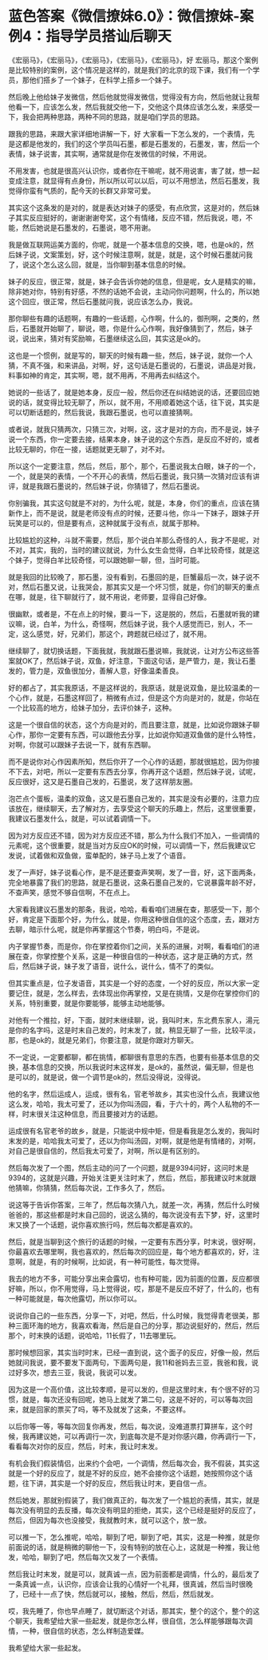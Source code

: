 # 蓝色答案《微信撩妹6.0》：微信撩妹-案例4：指导学员搭讪后聊天

《宏丽马》，《宏丽马》，《宏丽马》，《宏丽马》，《宏丽马》，好 宏丽马，那这个案例是比较特别的案例，这个情况是这样的，就是我们的北京的现下课，我们有一个学员，那他们搭乡了一个妹子，在科学上搭乡一个妹子。

然后晚上他给妹子发微信，然后他就觉得发微信，觉得没有方向，然后他就让我帮他看一下，应该怎么发，然后我就交他一下，交他这个具体应该怎么发，来感受一下，我会把两种思路，两种不同的思路，就是咱们学员的思路。

跟我的思路，来跟大家详细地讲解一下，好 大家看一下怎么发的，一个表情，先是这都是他发的，我们的这个学员叫石墨，都是石墨发的，石墨发，害，然后一个表情，妹子说害，其实啊，通常就是你在发微信的时候，不用说。

不用发害，也就是很高兴认识你，或者你在干嘛呢，就不用说害，害了就，想一起变成注意，就显得有点身份，所以所以可以以后，可以不用想法，然后石墨发，我觉得你蛮有气质的，配今天的长群又非常可爱。

其实这个这条发的是对的，就是表达对妹子的感受，有点欣赏，这是对的，然后妹子其实反应挺好的，谢谢谢谢夸奖，这个有情绪，反应不错，然后我说，嗯，不能，然后她说是石墨发的，石墨说，嗯不用谢。

我是做互联网运美方面的，你呢，就是一个基本信息的交换，嗯，也是ok的，然后妹子说，文案策划，好，这个时候注意啊，就是，就是，这个时候石墨就问我了，说这个怎么这么回，就是，当你聊到基本信息的时候。

妹子的反应，很正常，就是，妹子会告诉你她的信息，但是呢，女人是精实的嘛，除非她对你，特别有好感，不然的话她不会说，主动问你问题啊，什么的，所以她这个回应，很正常，然后石墨就问我，说应该怎么办，我说。

那你聊些有趣的话题啊，有趣的一些话题，心作啊，什么的，御刑啊，之类的，然后，石墨就开始聊了，聊说，嗯，你是什么心作啊，我好像猜到了，然后，妹子说，说出来，猜对有奖励嘛，石墨继续这么回，其实这是ok的。

这也是一个惯例，就是写的，聊天的时候有趣一些，然后，妹子说，就你一个人猜，不真不强，和来讲品，对啊，好，这句话是石墨说的，石墨说，讲品是对我，料事如神的肯定，其实啊，嗯，就不用再，不用再去纠结这个。

她说的一些话了，就是她本身，反应一般，然后你还在纠结她说的话，还要回应她说的话，就变得比较无聊了，所以，就不用，不用顺着她这个话，往下说，其实是可以切断话题的，然后我说，我跟石墨说，也可以直接猜啊。

或者说，就我只猜两次，只猜三次，对啊，这，这才是对的方向，而不是说，妹子说一个东西，你一定要去接，结果本身，妹子说的这个东西，是反应不好的，或者比较无聊的，你在一接，话题就更无聊了，对不对。

所以这个一定要注意，然后，然后，那个，那个，石墨说我太白眼，妹子的一个，一个，就是哭的表情，一个不开心的表情，然后石墨说，我只猜一次猜对应该有讲评，就是我跟石墨说的，然后妹子说，你猜错了，然后石墨说。

你别骗我，其实这句就是不对的，为什么呢，就是，本身，你们的重点，应该在猜新作上，而不是说，就是老师没有点的时候，还要斗他，你斗一下妹子，跟妹子开玩笑是可以的，但是要有点，这种就属于没有点，就属于那种。

比较尴尬的这种，斗就不需要，然后，那个说白羊那么奇怪的人，我才不是呢，对不对，其实，我的，当时的建议就说，为什么女生会觉得，白羊比较奇怪，就是这个妹子，觉得白羊比较奇怪，可以跟她聊一聊，但，当时可能。

就是我回的比较晚了，那石墨，没有看到，石墨回的是，巨蟹最后一次，妹子说不对，然后石墨又说，让我哭会，那其实又是一个坏习惯，就是，你们的聊天的重点在哪，就是，往下聊就行了，就不用说，老师要，显得自己好像。

很幽默，或者是，不在点上的时候，要斗一下，这是脱的，然后，石墨就听我的建议嘛，说，白羊，为什么，奇怪啊，然后妹子说，我个人感觉而已，别人，不一定，这么感觉，好，兄弟们，那这个，跨题就已经过了，就不用。

继续聊了，就切换话题，下面我就，我就跟石墨说嘛，我就说，让对方公布这些答案就OK了，然后妹子说，双鱼，好注意，下面这句话，是严管力，是，我让石墨发的，管力是，双鱼很加分，善解人意，好像温柔善良。

好的都占了，其实我原话，不是这样说的，我原话，就是说双鱼，是比较温柔的一个心作，就是，石墨这样回了，稍微有点过，但是这个方向是对的，就是，你站在一个比较高的地方，给妹子加分，去评价妹子，这种。

这是一个很自信的状态，这个方向是对的，而且要注意，就是，比如说你跟妹子聊心作，那你一定要有东西，可以跟他去分享，比如说你知道双鱼做的是什么特性，对啊，你就可以跟妹子去说一下，就有东西聊。

而不是说你对心作因素所知，然后你开了一个心作的话题，那就很尴尬，因为你接不下去，对吧，所以一定要有东西去分享，你再开这个话题，然后妹子说，试呢，反应很好，这又是石墨自己发的，石墨说，发了这样朋友圈。

泡芒点个蛋板，温柔的双鱼，这又是石墨自己发的，其实是没有必要的，注意力应该放在，继续聊天，去了解对方，去享受这个聊天的乐趣上，然后，这里很重要，我建议石墨发什么，就是，可以试着调情一下。

因为对方反应还不错，因为对方反应还不错，那么为什么我们不加入，一些调情的元素呢，这个很重要，就是当对方反应OK的时候，可以调情一下，然后我建议它发说，试着做和双鱼做，蛮单配的，妹子马上发了个语音。

发了一声好，妹子说看心作，是不是还要查声笑啊，发了一音，好，这下面两条，完全地暴露了我们的思路，就是石墨说，这条石墨自己发的，它说暴露年龄不好，不查声笑，感觉不够自信啊，不在点上。

大家看我建议石墨发的那条，我说，哈哈，看看咱们进展在查，那感受一下，那个好，肯定是下面那个好，为什么，就是，你用这种很自信的这个态度，去，跟对方去聊，暗示什么呢，就是你再掌握这个节奏，明白吗，不是说。

内子掌握节奏，而是你，你在掌控着你们之间，关系的进展，对啊，看看咱们的进展在查，你掌控整个关系，这是一种很自信的一种状态，这才是正确的方式，然后，然后妹子说，妹子发了语音，说什么，说什么，情不了的类似。

但其实重点是，位子发语音，其实是一个好的态度，一个好的反应，所以大家一定要记住，就是，怎么样去，去体现出你再掌控，又是在挑情，又是你在掌控你们的关系，特别重要，就是你要能够，能够主动地能够。

对他有一个推拉，好，下面，就时末继续聊，说，我叫时末，东北费东家人，湯元是你的名字吗，这是时末自己发的，时末发了，就，稍显无聊了一些，比较平淡，那，也是ok的，就是兄弟们，你要注意，就是你跟对方聊天。

不一定说，一定要都聊，都在挑情，都聊很有意思的东西，也要有些基本信息的交换，基本信息的交换，所以我说时末这样发，是ok的，虽然说，偏无聊，但是也是可以的，就是说，做一个调节是ok的，然后没得说，没得说。

他的名字，然后运成人，运成，很有名，官老爷故乡，其实也没什么点，我建议他这么发，哈哈，我太可爱了，还以为你叫汤园，看，于六十的，两个人私物的不一样，时末很关注这种信息，而且要接对方的话题。

运成很有名官老爷的故乡，就是，只能说中规中矩，但是看我是怎么发的，我叫时末发的是，哈哈我太可爱了，还以为你叫汤园，对啊，就是他是有情绪的，对啊，对自己是很自信的，然后我太可爱了，对啊，所以是有区别的。

然后每次发了一个图，然后主动的问了一个问题，就是9394问好，这问时末是9394的，这就是兴趣，开始关注更关注时末了，然后，然后，那我建议时末就跟他猜嘛，你猜猜，然后每次说，工作多久了，然后。

说这等于告诉你答案，三年了，然后每次猜八九，就差一次，再猜，然后什么时候爸爸的，那这些都是时末自己回的，说这么猜的，每次说没有去下梦，好，这里时末又换了一个话题，说你喜欢旅行吗，然后每次都是喜欢的。

然后，就是当聊到这个旅行的话题的时候，一定要有东西分享，时末说，很好啊，你最喜欢去哪里啊，我也喜欢的，然后每次的回应是，每个地方都喜欢的，好，注意啊，就是，有的时候啊，比如说，有一种可能性，每次觉得。

我去的地方不多，可能分享出来会露切，也有种可能，因为前面的位置，反应都很好嘛，所以，你不用觉得，马上觉得说，哎，那是不是反应不好了，什么的，也有一种可能就是，每次他露切，所以你可以。

说说你自己的一些东西，分享一下，对吧，然后，什么时候，我觉得青老很美，那种三面环海的地方，我喜欢看海，然后是自己的分享，那边说挺好的，然后，然后那个，时末换的话题，说哈哈，11长假了，11去哪里玩。

那时候想回家，其实当时时末，已经一直到说，这个面子的反应，好像一般，然后她就问我说，要不要发下面两句，下面两句是，我11和爸妈去三亚，我爸和我，说过好多次，想去三亚，我说，我说可以发。

因为这是一个高价值，这比较孝顺，是可以发的，但是这里时末，有个很不好的习惯，就是，每次还没有回呢，她马上就发了第二句，这是不好的，可以等每次回来，就是回家的票买了吗，等不及就发了这条，不要这样。

以后你等一等，等每次回复你再发，然后，每次说，没难道票打算拼车，这个时候，我再建议她，可以再调行一次，到底每次是不是对你感兴趣，你再调行一下，看看每次对你的反应，然后，时末，我让时末发。

有机会我们假装情侣，出来约个会吧，一个调情，然后每次会，我不假装，其实这就是一个好的反应了，就是不好的反应，她不会接你这个话题，她按照你这个话题，往下讲，其实是一个好的反应，然后我让时末，更自信一点。

然后她发，那就别假装了，我们做真正的，每次发了一个尴尬的表情，其实，就是每次没有明显的去反播，每次没有明显的拒绝，其实，这个已经是挺好的反应了，然后，但因为每次也没接受，我就教时末，就可以这个，放一放。

可以推一下，怎么推呢，哈哈，聊到了吧，聊到了吧，其实，这是一种推，就是你前面说的话，就是稍微的聊他一下，没有特别的放在心上，这就是一种推，我让他发，哈哈，聊到了吧，然后每次又发了一个表情。

然后我让时末发，就是可以，就真诚一点，因为前面都是调情，什么的，最后发了一条真诚一点，认识你，应该会让我的心情好一个礼拜，很真诚，然后当时很晚了，已经十一点了快，然后就可以，接触，然后，然后，然后就发。

哎，我先睡了，你也早点睡了，就切断这个对话，那其实，整个的这个，整个的这个聊天，我希望给大家一些起发，就是你怎么样，很自信，怎么样能够跟每次调情，一种，很自信的状态，怎么样制造爱媒。

我希望给大家一些起发。